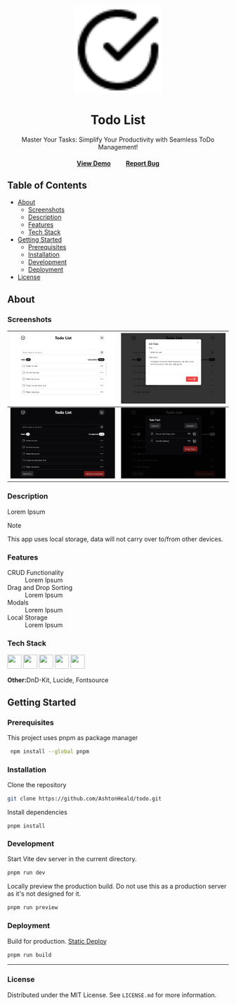 <div align="center">
  <img src="public/logo.svg" alt="logo" width="200" height="auto" />
  <h1>Todo List</h1>
  <p>
    Master Your Tasks: Simplify Your Productivity with Seamless ToDo Management!
  </p>
  <h4>
    <a href="https://github.ashthe.dev/todo/">View Demo</a>
    &emsp;&emsp;
    <a href="https://github.com/AshtonHeald/todo/issues/new">Report Bug</a>
  </h4>
</div>

## Table of Contents
- [About](#about)
  - [Screenshots](#screenshots)
  - [Description](#description)
  - [Features](#features)
  - [Tech Stack](#tech-stack)
- [Getting Started](#getting-started)
  - [Prerequisites](#prerequisites)
  - [Installation](#installation)
  - [Development](#development)
  - [Deployment](#deployment)
- [License](#license)

<!-- About -->
##  About
### Screenshots
  
|<img src="public/screenshot1.webp" alt="light-todos" />|<img src="public/screenshot3.webp" alt="light-todo-edit" />|
|:---:|:---:|
|<img src="public/screenshot2.webp" alt="dark-todos-full" />|<img src="public/screenshot4.webp" alt="dark-todos-trash" />|

### Description
  <p>Lorem Ipsum</p>

> [!NOTE]
>This app uses local storage, data will not carry over to/from other devices.

### Features

<dl>
  <dt>CRUD Functionality</dt>
  <dd>Lorem Ipsum</dd>
  <dt>Drag and Drop Sorting</dt>
  <dd>Lorem Ipsum</dd>
  <dt>Modals</dt>
  <dd>Lorem Ipsum</dd>
  <dt>Local Storage</dt>
  <dd>Lorem Ipsum</dd>
</dl>

### Tech Stack

<div>
<img height="32" width="32" src="https://cdn.jsdelivr.net/gh/devicons/devicon@latest/icons/vitejs/vitejs-original.svg" />
<img height="32" width="32" src="https://cdn.jsdelivr.net/gh/devicons/devicon@latest/icons/react/react-original.svg" />
<img height="32" width="32" src="https://cdn.jsdelivr.net/gh/devicons/devicon@latest/icons/typescript/typescript-original.svg" />
<img height="32" width="32" src="https://cdn.jsdelivr.net/npm/simple-icons@v11/icons/shadcnui.svg" />
<img height="32" width="32" src="https://cdn.jsdelivr.net/gh/devicons/devicon@latest/icons/tailwindcss/tailwindcss-original.svg" />
</div>

<b>Other:</b>DnD-Kit, Lucide, Fontsource

<!-- Getting Started -->
##  Getting Started
### Prerequisites
This project uses pnpm as package manager
```bash
 npm install --global pnpm
```

### Installation

Clone the repository
```bash
git clone https://github.com/AshtonHeald/todo.git
```

Install dependencies
```
pnpm install
```

### Development

Start Vite dev server in the current directory.
```bash
pnpm run dev
```

Locally preview the production build. Do not use this as a production server as it's not designed for it.
```bash
pnpm run preview
```

### Deployment

Build for production. [Static Deploy](https://vitejs.dev/guide/static-deploy.html)
```bash
pnpm run build
```

---

<!-- Licence -->
### License

Distributed under the MIT License. See `LICENSE.md` for more information.
